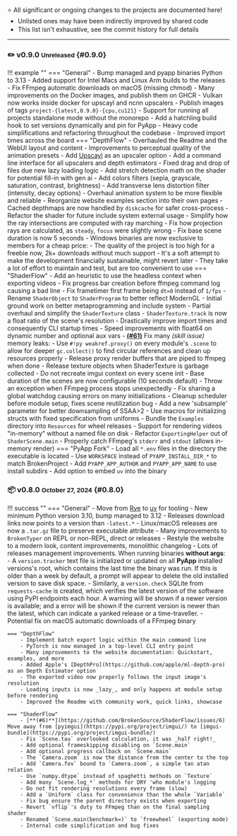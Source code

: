 <style>
    ul {margin-top:    2px !important;}
    li {margin-bottom: 2px !important;}
    p  {margin-bottom: 2px !important;}
</style>

⭐️ All significant or ongoing changes to the projects are documented here!

- Unlisted ones may have been indirectly improved by shared code
- This list isn't exhaustive, see the commit history for full details

<hr>

### ✏️ v0.9.0 <small>Unreleased</small> {#0.9.0}

!!! example ""
    === "General"
        - Bump managed and pyapp binaries Python to 3.13
        - Added support for Intel Macs and Linux Arm builds to the releases
        - Fix FFmpeg automatic downloads on macOS (missing chmod)
        - Many improvements on the Docker images, and publish them on GHCR
            - Vulkan now works inside docker for upscayl and ncnn upscalers
            - Publish images of tags `project-{latest,0.9.0}-{cpu,cu121}`
        - Support for running all projects standalone mode without the monorepo
        - Add a hatchling build hook to set versions dynamically and pin for PyApp
        - Heavy code simplifications and refactoring throughout the codebase
        - Improved import times across the board
    === "DepthFlow"
        - Overhauled the Readme and the WebUI layout and content
        - Improvements to perceptual quality of the animation presets
        - Add [Upscayl](https://github.com/upscayl/upscayl) as an upscaler option
        - Add a command line interface for all upscalers and depth estimators
        - Fixed drag and drop of files due new lazy loading logic
        - Add stretch detection math on the shader for potential fill-in with gen ai
        - Add colors filters (sepia, grayscale, saturation, contrast, brightness)
        - Add transverse lens distortion filter (intensity, decay options)
        - Overhaul animation system to be more flexible and reliable
        - Reorganize website examples section into their own pages
        - Cached depthmaps are now handled by `diskcache` for safer cross-process
        - Refactor the shader for future include system external usage
        - Simplify how the ray intersections are computed with ray marching
        - Fix how projection rays are calculated, as `steady`, `focus` were slightly wrong
        - Fix base scene duration is now 5 seconds
        - Windows binaries are now exclusive to members for a cheap price:
            - The quality of the project is too high for a freebie now, 2k+ downloads without much support
            - It's a soft attempt to make the development financially sustainable, might revert later
            - They take a lot of effort to maintain and test, but are too convenient to use
    === "ShaderFlow"
        - Add an heuristic to use the headless context when exporting videos
        - Fix progress bar creation before ffmpeg command log causing a bad line
        - Fix frametimer first frame being `dt=0` instead of `1/fps`
        - Rename `ShaderObject` to `ShaderProgram` to better reflect ModernGL
        - Initial ground work on better metaprogramming and include system
        - Partial overhaul and simplify the `ShaderTexture` class
        - `ShaderTexture.track` is now a float ratio of the scene's resolution
        - Drastically improve import times and consequently CLI startup times
        - Speed improvements with float64 on dynamic number and optional aux vars
        - [**(#61)**](https://github.com/BrokenSource/DepthFlow/issues/61)  Fix many _(skill issue)_ memory leaks:
            - Use `#!py weakref.proxy()` on every module's `.scene` to allow for deeper `gc.collect()` to find circular references and clean up resources properly
            - Release proxy render buffers that are piped to ffmpeg when done
            - Release texture objects when ShaderTexture is garbage collected
            - Do not recreate imgui context on every scene init
        - Base duration of the scenes are now configurable (10 seconds default)
        - Throw an exception when FFmpeg process stops unexpectedly
        - Fix sharing a global watchdog causing errors on many initializations
        - Cleanup scheduler before module setup, fixes scene reutilization bug
        - Add a new 'subsample' parameter for better downsampling of SSAA>2
        - Use macros for initializing structs with fixed specification from uniforms
        - Bundle the `Examples` directory into `Resources` for wheel releases
        - Support for rendering videos "in-memory" without a named file on disk
        - Refactor `ExportingHelper` out of `ShaderScene.main`
        - Properly catch FFmpeg's `stderr` and `stdout` (allows in-memory render)
    === "PyApp Fork"
        - Load all `*.env` files in the directory the executable is located
        - Use `WORKSPACE` instead of `PYAPP_INSTALL_DIR_*` to match BrokenProject
        - Add `PYAPP_APP_AUTHOR` and `PYAPP_APP_NAME` to use install subdirs
        - Add option to embed `uv` into the binary

<!------------------------------------------------------------------------------------------------->

### 📦 v0.8.0 <small>October 27, 2024</small> {#0.8.0}

!!! success ""
    === "General"
        - Move from [Rye](https://rye.astral.sh/) to [uv](https://astral.sh/) for tooling
        - New minimum Python version 3.10, bump managed to 3.12
        - Releases download links now points to a version than `-latest.*`
        - Linux/macOS releases are now a `.tar.gz` file to preserve executable attribute
        - Many improvements to `BrokenTyper` on REPL or non-REPL, direct or releases
        - Restyle the website to a modern look, content improvements, monolithic changelog
        - Lots of releases management improvements. When running binaries **without args**:
            - A `version.tracker` text file is initialized or updated on all **PyApp** installed versions's root, which contains the last time the binary was run. If this is older than a week by default, a prompt will appear to delete the old installed version to save disk space.
            - Similarly, a `version.check` SQLite from `requests-cache` is created, which verifies the latest version of the software using PyPI endpoints each hour. A warning will be shown if a newer version is available; and a error will be shown if the current version is newer than the latest, which can indicate a yanked release or a time-traveller.
        - Potential fix on macOS automatic downloads of a FFmpeg binary

    === "DepthFlow"
        - Implement batch export logic within the main command line
        - PyTorch is now managed in a top-level CLI entry point
        - Many improvements to the website documentation: Quickstart, examples, and more
        - Added Apple's [DepthPro](https://github.com/apple/ml-depth-pro) as an Depth Estimator option
        - The exported video now properly follows the input image's resolution
        - Loading inputs is now _lazy_, and only happens at module setup before rendering
        - Improved the Readme with community work, quick links, showcase

    === "ShaderFlow"
        - [**(#6)**](https://github.com/BrokenSource/ShaderFlow/issues/6) Move away from [pyimgui](https://pypi.org/project/imgui/) to [imgui-bundle](https://pypi.org/project/imgui-bundle/)
        - Fix `Scene.tau` overlooked calculation, it was _half right!_
        - Add optional frameskipping disabling on `Scene.main`
        - Add optional progress callback on `Scene.main`
        - The `Camera.zoom` is now the distance from the center to the top
        - Add `Camera.fov` bound to `Camera.zoom`, a simple tan atan relation
        - Use `numpy.dtype` instead of spaghetti methods on `Texture`
        - Add many `Scene.log_*` methods for DRY 'who module's logging
        - Do not fit rendering resolutions every frame (slow)
        - Add a `Uniform` class for convenience than the whole `Variable`
        - Fix bug ensure the parent directory exists when exporting
        - Revert `vflip`'s duty to FFmpeg than on the final sampling shader
        - Renamed `Scene.main(benchmark=)` to `freewheel` (exporting mode)
        - Internal code simplification and bug fixes

<!------------------------------------------------------------------------------------------------->

</div>
